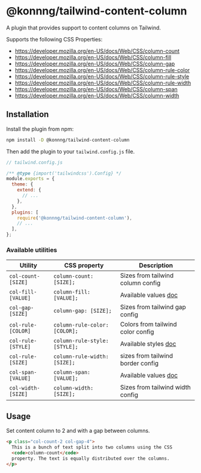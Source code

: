 # @konnng/tailwind-content-column

A plugin that provides support to content columns on Tailwind.

Supports the following CSS Properties:

- https://developer.mozilla.org/en-US/docs/Web/CSS/column-count
- https://developer.mozilla.org/en-US/docs/Web/CSS/column-fill
- https://developer.mozilla.org/en-US/docs/Web/CSS/column-gap
- https://developer.mozilla.org/en-US/docs/Web/CSS/column-rule-color
- https://developer.mozilla.org/en-US/docs/Web/CSS/column-rule-style
- https://developer.mozilla.org/en-US/docs/Web/CSS/column-rule-width
- https://developer.mozilla.org/en-US/docs/Web/CSS/column-span
- https://developer.mozilla.org/en-US/docs/Web/CSS/column-width

## Installation

Install the plugin from npm:

```sh
npm install -D @konnng/tailwind-content-column
```

Then add the plugin to your `tailwind.config.js` file.

```js
// tailwind.config.js

/** @type {import('tailwindcss').Config} */
module.exports = {
  theme: {
    extend: {
      // ...
    },
  },
  plugins: [
    require('@konnng/tailwind-content-column'),
    // ...
  ],
};
```

### Available utilities

| Utility            | CSS property                  | Description                                                                                       |
| ------------------ | ----------------------------- | ------------------------------------------------------------------------------------------------- |
| `col-count-[SIZE]` | `column-count: [SIZE];`       | Sizes from tailwind column config                                                                 |
| `col-fill-[VALUE]` | `column-fill: [VALUE];`       | Available values [doc](https://developer.mozilla.org/en-US/docs/Web/CSS/column-fill#syntax)       |
| `col-gap-[SIZE]`   | `column-gap: [SIZE];`         | Sizes from tailwind gap config                                                                    |
| `col-rule-[COLOR]` | `column-rule-color: [COLOR];` | Colors from tailwind color config                                                                 |
| `col-rule-[STYLE]` | `column-rule-style: [STYLE];` | Available styles [doc](https://developer.mozilla.org/en-US/docs/Web/CSS/column-rule-style#syntax) |
| `col-rule-[SIZE]`  | `column-rule-width: [SIZE];`  | sizes from tailwind border config                                                                 |
| `col-span-[VALUE]` | `column-span: [VALUE];`       | Available values [doc](https://developer.mozilla.org/en-US/docs/Web/CSS/column-span#syntax)       |
| `col-width-[SIZE]` | `column-width: [SIZE];`       | Sizes from tailwind width config                                                                  |

## Usage

Set content column to 2 and with a gap between columns.

```html
<p class="col-count-2 col-gap-4">
  This is a bunch of text split into two columns using the CSS
  <code>column-count</code>
  property. The text is equally distributed over the columns.
</p>
```
